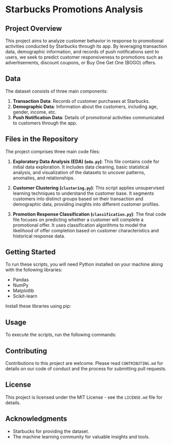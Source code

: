 # Starbucks Promotions Analysis

## Project Overview
This project aims to analyze customer behavior in response to promotional activities conducted by Starbucks through its app. By leveraging transaction data, demographic information, and records of push notifications sent to users, we seek to predict customer responsiveness to promotions such as advertisements, discount coupons, or Buy One Get One (BOGO) offers.

## Data
The dataset consists of three main components:
1. **Transaction Data**: Records of customer purchases at Starbucks.
2. **Demographic Data**: Information about the customers, including age, gender, income, etc.
3. **Push Notification Data**: Details of promotional activities communicated to customers through the app.

## Files in the Repository
The project comprises three main code files:

1. **Exploratory Data Analysis (EDA) (`eda.py`)**: This file contains code for initial data exploration. It includes data cleaning, basic statistical analysis, and visualization of the datasets to uncover patterns, anomalies, and relationships.

2. **Customer Clustering (`clustering.py`)**: This script applies unsupervised learning techniques to understand the customer base. It segments customers into distinct groups based on their transaction and demographic data, providing insights into different customer profiles.

3. **Promotion Response Classification (`classification.py`)**: The final code file focuses on predicting whether a customer will complete a promotional offer. It uses classification algorithms to model the likelihood of offer completion based on customer characteristics and historical response data.

## Getting Started
To run these scripts, you will need Python installed on your machine along with the following libraries:
- Pandas
- NumPy
- Matplotlib
- Scikit-learn

Install these libraries using pip:

## Usage
To execute the scripts, run the following commands:

## Contributing
Contributions to this project are welcome. Please read `CONTRIBUTING.md` for details on our code of conduct and the process for submitting pull requests.

## License
This project is licensed under the MIT License - see the `LICENSE.md` file for details.

## Acknowledgments
- Starbucks for providing the dataset.
- The machine learning community for valuable insights and tools.
